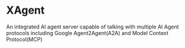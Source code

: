 # XAgent
An integrated AI agent server capable of talking with multiple AI Agent protocols including Google Agent2Agent(A2A) and Model Context Protocol(MCP)
